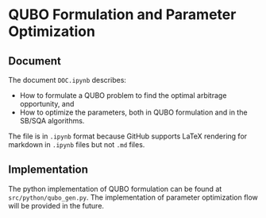# QUBO Formulation and Parameter Optimization

## Document

The document `DOC.ipynb` describes:

- How to formulate a QUBO problem to find the optimal arbitrage opportunity, and
- How to optimize the parameters, both in QUBO formulation and in the SB/SQA algorithms.

The file is in `.ipynb` format because GitHub supports LaTeX rendering for markdown in `.ipynb` files but not `.md` files.

## Implementation

The python implementation of QUBO formulation can be found at `src/python/qubo_gen.py`. The implementation of parameter optimization flow will be provided in the future.